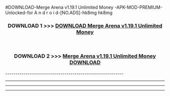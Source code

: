 #DOWNLOAD-Merge Arena v1.19.1 Unlimited Money -APK-MOD-PREMIUM-Unlocked-for A n d r o i d-[NO.ADS]-hk8mg hk8mg 



<div align="center">

<h3>DOWNLOAD 1 >>> <a href="https://t.co/FKmqrqFo6t??judul=Merge Arena v1.19.1 Unlimited Money ">DOWNLOAD Merge Arena v1.19.1 Unlimited Money </a></h3><br>

<h3>DOWNLOAD 2 >>> <a href="https://t.co/FKmqrqFo6t??judul=Merge Arena v1.19.1 Unlimited Money ">Merge Arena v1.19.1 Unlimited Money  DOWNLOAD </a></h3>

</div>
----------------------------------------------------------

----------------------------------------------------------

----------------------------------------------------------

----------------------------------------------------------



